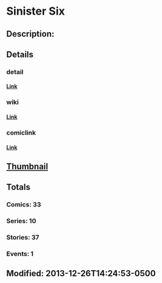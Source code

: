 # Sinister Six
## Description: 
## Details
### detail
#### [Link](http://marvel.com/characters/2110/sinister_six?utm_campaign=apiRef&utm_source=225578a89fc76f3d20fbffda5d17a88d)
### wiki
#### [Link](http://marvel.com/universe/Sinister_Six?utm_campaign=apiRef&utm_source=225578a89fc76f3d20fbffda5d17a88d)
### comiclink
#### [Link](http://marvel.com/comics/characters/1011265/sinister_six?utm_campaign=apiRef&utm_source=225578a89fc76f3d20fbffda5d17a88d)
## [Thumbnail](http://i.annihil.us/u/prod/marvel/i/mg/6/80/52b0d6f874e15.jpg)
## Totals
### Comics: 33
### Series: 10
### Stories: 37
### Events: 1
## Modified: 2013-12-26T14:24:53-0500